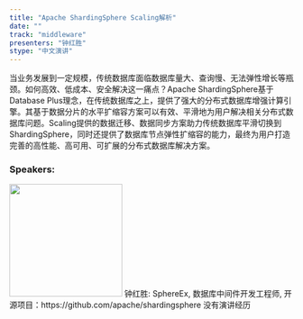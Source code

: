 ```yaml
---
title: "Apache ShardingSphere Scaling解析"
date: "" 
track: "middleware"
presenters: "钟红胜"
stype: "中文演讲"
---
```

当业务发展到一定规模，传统数据库面临数据库量大、查询慢、无法弹性增长等瓶颈。如何高效、低成本、安全解决这一痛点？Apache ShardingSphere基于Database Plus理念，在传统数据库之上，提供了强大的分布式数据库增强计算引擎。其基于数据分片的水平扩缩容方案可以有效、平滑地为用户解决相关分布式数据库问题。Scaling提供的数据迁移、数据同步方案助力传统数据库平滑切换到ShardingSphere，同时还提供了数据库节点弹性扩缩容的能力，最终为用户打造完善的高性能、高可用、可扩展的分布式数据库解决方案。
 ### Speakers: 
 <img src="images/speaker/1165.png" width="200" />
 钟红胜: SphereEx, 数据库中间件开发工程师, 开源项目：https://github.com/apache/shardingsphere
没有演讲经历
 